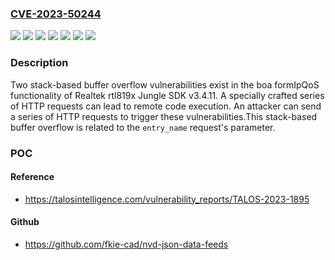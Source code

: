 ### [CVE-2023-50244](https://cve.mitre.org/cgi-bin/cvename.cgi?name=CVE-2023-50244)
![](https://img.shields.io/static/v1?label=Product&message=WBR-6013&color=blue)
![](https://img.shields.io/static/v1?label=Product&message=rtl819x%20Jungle%20SDK&color=blue)
![](https://img.shields.io/static/v1?label=Version&message=3.4.11%20&color=brightgreen)
![](https://img.shields.io/static/v1?label=Version&message=RER4_A_v3411b_2T2R_LEV_09_170623%20&color=brightgreen)
![](https://img.shields.io/static/v1?label=Version&message=rer4_a_v3411b_2t2r_lev_09_170623%20&color=brightgreen)
![](https://img.shields.io/static/v1?label=Version&message=v3.4.11%20&color=brightgreen)
![](https://img.shields.io/static/v1?label=Vulnerability&message=CWE-121%3A%20Stack-based%20Buffer%20Overflow&color=brightgreen)

### Description

Two stack-based buffer overflow vulnerabilities exist in the boa formIpQoS functionality of Realtek rtl819x Jungle SDK v3.4.11. A specially crafted series of HTTP requests can lead to remote code execution. An attacker can send a series of HTTP requests to trigger these vulnerabilities.This stack-based buffer overflow is related to the `entry_name` request's parameter.

### POC

#### Reference
- https://talosintelligence.com/vulnerability_reports/TALOS-2023-1895

#### Github
- https://github.com/fkie-cad/nvd-json-data-feeds

